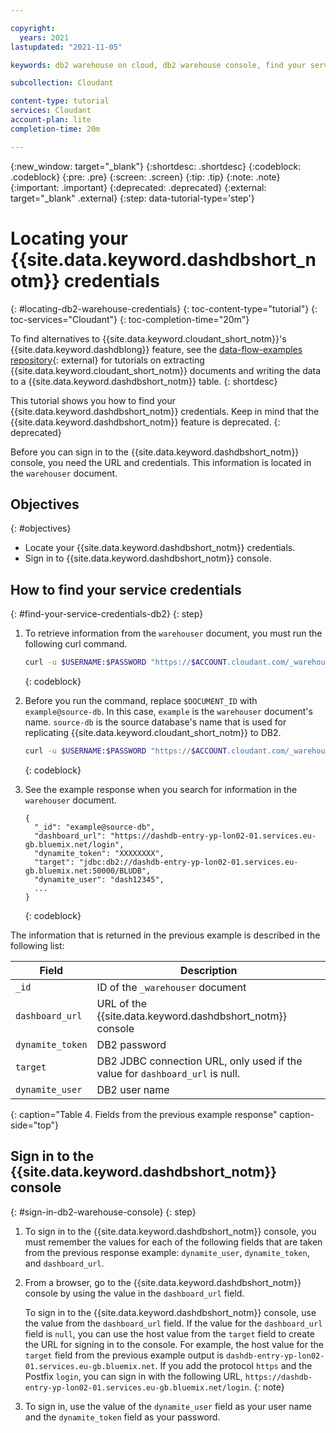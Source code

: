 ```yaml
---

copyright:
  years: 2021
lastupdated: "2021-11-05"

keywords: db2 warehouse on cloud, db2 warehouse console, find your service credentials, log in to db2 warehouse console

subcollection: Cloudant

content-type: tutorial
services: Cloudant
account-plan: lite
completion-time: 20m

---
```


{:new_window: target="_blank"}
{:shortdesc: .shortdesc}
{:codeblock: .codeblock}
{:pre: .pre}
{:screen: .screen}
{:tip: .tip}
{:note: .note}
{:important: .important}
{:deprecated: .deprecated}
{:external: target="_blank" .external}
{:step: data-tutorial-type='step'}

# Locating your {{site.data.keyword.dashdbshort_notm}} credentials
{: #locating-db2-warehouse-credentials}
{: toc-content-type="tutorial"}
{: toc-services="Cloudant"}
{: toc-completion-time="20m"}

To find alternatives to {{site.data.keyword.cloudant_short_notm}}'s {{site.data.keyword.dashdblong}} feature, see the 
[data-flow-examples repository](https://github.com/cloudant-labs/data-flow-examples){: external} for tutorials on 
extracting {{site.data.keyword.cloudant_short_notm}} documents and writing the data to a 
{{site.data.keyword.dashdbshort_notm}} table.
{: shortdesc}

This tutorial shows you how to find your {{site.data.keyword.dashdbshort_notm}} credentials. Keep in mind that the {{site.data.keyword.dashdbshort_notm}} feature is deprecated.
{: deprecated}

Before you can sign in to the {{site.data.keyword.dashdbshort_notm}} console, you need the URL and credentials. This information is located in the `warehouser` document.

## Objectives
{: #objectives}

- Locate your {{site.data.keyword.dashdbshort_notm}} credentials.
- Sign in to {{site.data.keyword.dashdbshort_notm}} console. 

## How to find your service credentials
{: #find-your-service-credentials-db2}
{: step}

1. To retrieve information from the `warehouser` document, you must run the following curl command.

   ```sh
   curl -u $USERNAME:$PASSWORD "https://$ACCOUNT.cloudant.com/_warehouser/$DOCUMENT_ID"
   ```
   {: codeblock}

1. Before you run the command, replace `$DOCUMENT_ID` with `example@source-db`. In this case, `example` is the `warehouser` document's name. `source-db` is the source database's name that is used for replicating {{site.data.keyword.cloudant_short_notm}} to DB2.

   ```sh
   curl -u $USERNAME:$PASSWORD "https://$ACCOUNT.cloudant.com/_warehouser/example@source-db"
   ```
   {: codeblock}

1. See the example response when you search for information in the `warehouser` document.

   ```http
   {
     "_id": "example@source-db",
     "dashboard_url": "https://dashdb-entry-yp-lon02-01.services.eu-gb.bluemix.net/login",
     "dynamite_token": "XXXXXXXX",
     "target": "jdbc:db2://dashdb-entry-yp-lon02-01.services.eu-gb.bluemix.net:50000/BLUDB",
     "dynamite_user": "dash12345",
     ...
   }
   ```
   {: codeblock}

The information that is returned in the previous example is described in the following list:

| Field | Description |
|-------|-------------|
| `_id` | ID of the `_warehouser` document |
| `dashboard_url` | URL of the {{site.data.keyword.dashdbshort_notm}} console |
| `dynamite_token` | DB2 password |
| `target` | DB2 JDBC connection URL, only used if the value for `dashboard_url` is null. |
| `dynamite_user` | DB2 user name |
{: caption="Table 4. Fields from the previous example response" caption-side="top"}

## Sign in to the {{site.data.keyword.dashdbshort_notm}} console
{: #sign-in-db2-warehouse-console}
{: step}

1. To sign in to the {{site.data.keyword.dashdbshort_notm}} console, you must remember the values for each of the following fields that are taken from the previous response example: `dynamite_user`, `dynamite_token`, and `dashboard_url`.

1. From a browser, go to the {{site.data.keyword.dashdbshort_notm}} console by using the value in the `dashboard_url` field.  

   To sign in to the {{site.data.keyword.dashdbshort_notm}} console, use the value from the `dashboard_url` field. If the value for the `dashboard_url` field is `null`, you can use the host value from the `target` field to create the URL for signing in to the console. For example, the host value for the `target` field from the previous example output is `dashdb-entry-yp-lon02-01.services.eu-gb.bluemix.net`. If you add the protocol `https` and the Postfix `login`, you can sign in with the following URL, `https://dashdb-entry-yp-lon02-01.services.eu-gb.bluemix.net/login`.
   {: note}

1. To sign in, use the value of the `dynamite_user` field as your user name and the `dynamite_token` field as your password.
